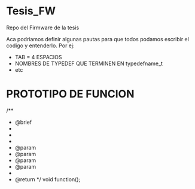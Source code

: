 # Tesis_FW
Repo del Firmware de la tesis


Aca podriamos definir algunas pautas para que todos podamos escribir el codigo y entenderlo. Por ej:

- TAB =  4 ESPACIOS
- NOMBRES DE TYPEDEF QUE TERMINEN EN typedefname_t
- etc


# PROTOTIPO DE FUNCION

/**
 * @brief <Add Brief Description of Function Here>
 *
 * <Add Extended Description Here>
 *
 * @param <Add InputName> <add description here>
 * @param <Add InputName> <add description here>
 * @param <Add InputName> <add description here>
 * @param <Add InputName> <add description here>
 *
 * @return <Add Return Informaiton here>
 */
void function();